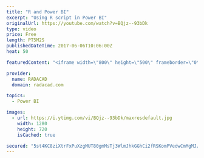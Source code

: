 ```yaml
---
title: "R and Power BI"
excerpt: "Using R script in Power BI"
originalUrl: https://youtube.com/watch?v=BQjz--93bDk
type: video
price: Free
length: PT5M2S
publishedDateTime: 2017-06-06T10:06:00Z
heat: 50

featuredContent: "<iframe width=\"800\" height=\"500\" frameborder=\"0\" src=\"https://www.youtube.com/embed/BQjz--93bDk\" allow=\"accelerometer; autoplay; encrypted-media; gyroscope; picture-in-picture\" allowfullscreen></iframe>"

provider:
  name: RADACAD
  domain: radacad.com

topics:
  - Power BI

images:
  - url: https://i.ytimg.com/vi/BQjz--93bDk/maxresdefault.jpg
    width: 1280
    height: 720
    isCached: true

secured: "5st4KC8ziXtrFxPuXzgMUT80gmMsTj3WlmJhkGGhCi2fRSKomPVedwCmMgMJ/kqE4+b6bvGovR0MkJEV0WeOvQNk1oHImnT+5PDVJFIMHIZt8mb+dVSgt2yDInQ2G2LbJWx4UrK4JwOCVoAtVCtcnX6i3u8/UcLI2L7juayQ9IZeoBEUzi/t9RdOry9zELX1kNM7HqTgH+f8YighyD9fi69+/io1bGU6j27fnS1YKRXIoHM/zbWBiYtxriwfrtjQPQ7pSVPNXhPEO594Fb9zmIZxiZ2W0SBKoHuNtHz/d7ipiyYeOQfsn7N10shPnUk7/EVgbXUWH9VrKO0cqsi6N5ruEmqnBbeKLLK7+FuKXkOz0iGn5sKcn++6/crUMBV1MrL7VG0c1LTYpn3SmRFHlwXHkX5MM5gRRPMVLCLl62s=;FQRTl78dwrvjFdVXw2ZxKQ=="
---
```


